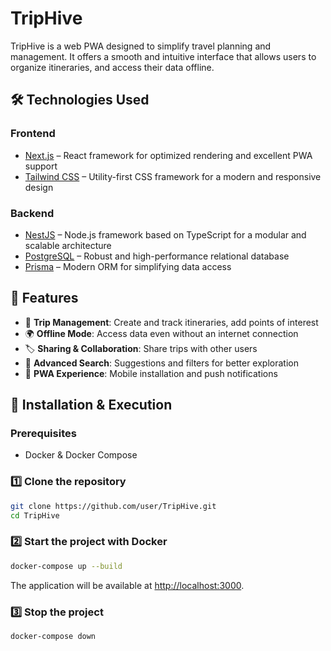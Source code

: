# TripHive 

TripHive is a web PWA designed to simplify travel planning and management. It offers a smooth and intuitive interface that allows users to organize itineraries, and access their data offline.

## 🛠️ Technologies Used

### Frontend
- [Next.js](https://nextjs.org/) – React framework for optimized rendering and excellent PWA support
- [Tailwind CSS](https://tailwindcss.com/) – Utility-first CSS framework for a modern and responsive design

### Backend
- [NestJS](https://nestjs.com/) – Node.js framework based on TypeScript for a modular and scalable architecture
- [PostgreSQL](https://www.postgresql.org/) – Robust and high-performance relational database
- [Prisma](https://www.prisma.io/) – Modern ORM for simplifying data access

## 📌 Features
- 📍 **Trip Management**: Create and track itineraries, add points of interest  
- 🌍 **Offline Mode**: Access data even without an internet connection  
- 🏷 **Sharing & Collaboration**: Share trips with other users  
- 🔎 **Advanced Search**: Suggestions and filters for better exploration  
- 📱 **PWA Experience**: Mobile installation and push notifications  

## 🚀 Installation & Execution

### Prerequisites
- Docker & Docker Compose

### 1️⃣ Clone the repository
```bash
git clone https://github.com/user/TripHive.git
cd TripHive
```

### 2️⃣ Start the project with Docker
```bash
docker-compose up --build
```
The application will be available at [http://localhost:3000](http://localhost:3000).

### 3️⃣ Stop the project
```bash
docker-compose down
```
